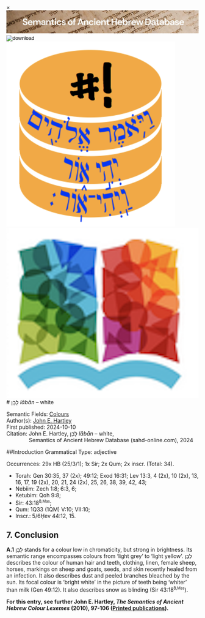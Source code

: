 <div id="modal" class="modal">
  <div class="modal-content">
    <span class="close">&times;</span>
    <div class="modal-body" id="modal-body"></div>
  </div>
</div><html><body><img id="banner" src="../../images/banners/banner.png" alt="banner" /></body></html>

<div><input id="download" title="Download/print the document" type="image" onclick="print_document()" src="../../images/icons/download3.png" alt="download" /></div><div><a id="shebanq" title="Word in SHEBANQ" href="https://shebanq.ancient-data.org/hebrew/word?id=1LBNiin" target="_blank"><img src="../../images/icons/shebanq.png" alt="shebanq"></a></div><div><a id="ubs" title="Word in Semantic Dictionary of Biblical Hebrew" href="https://semanticdictionary.org/semdic.php?databaseType=SDBH&language=en&lemma=לָבָן&startPage=1" target="_blank"><img src="../../images/icons/ubs.png" alt="ubs"></a></div># לָבָן <i>lābān</i> – white

Semantic Fields:
[Colours](../semantic_fields/colours.md)&nbsp;&nbsp;&nbsp;<br>Author(s):
[John E. Hartley](../contributors/john_e._hartley.md)<br>
First published: 2024-10-10<br>Citation: John E. Hartley, לָבָן <i>lābān</i> – white, <br>                    &nbsp;&nbsp;&nbsp;&nbsp;&nbsp;&nbsp;&nbsp;&nbsp;&nbsp;&nbsp;&nbsp;&nbsp;&nbsp;&nbsp;                    Semantics of Ancient Hebrew Database (sahd-online.com), 2024



##Introduction
Grammatical Type: adjective

Occurrences: 29x HB (25/3/1); 1x Sir; 2x Qum; 2x inscr. (Total: 34).

* Torah: Gen 30:35, 37 (2x); 49:12; Exod 16:31; Lev 13:3, 4 (2x), 10 (2x), 13, 16, 17, 19 (2x), 20, 21, 24 (2x), 25, 26, 38, 39, 42, 43;
* Nebiim: Zech 1:8; 6:3, 6;
* Ketubim: Qoh 9:8;
* Sir: 43:18<sup><small>B,Mas</small></sup>; 
* Qum: 1Q33 (1QM) V:10; VII:10; 
* Inscr.: 5/6Ḥev 44:12, 15.

## 7. Conclusion

<b>A.1</b> 
<span dir="rtl">לָבָן</span> stands for a colour low in chromaticity, but strong in brightness. Its semantic range encompasses colours from 
‘light grey’ to 
‘light yellow’.
<span dir="rtl">לָבָן</span> describes the colour of human hair and teeth, clothing, linen, female sheep, horses, markings on sheep and goats, seeds, and skin recently healed from an infection. It also describes dust and peeled branches bleached by the sun. Its focal colour is
‘bright white’ in the picture of teeth being 
‘whiter’ than milk (Gen 49:12). It also describes snow as blinding (Sir 43:18<sup><small>B,Mas</small></sup>).


<b>For this entry, see further John E. Hartley, <i>The Semantics of Ancient Hebrew Colour Lexemes</i> (2010), 97-106 (<a href="/store/printed_publications/">Printed publications</a>).</b>




